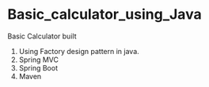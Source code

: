# Basic_calculator_using_Java
Basic Calculator built
1. Using Factory design pattern in java.
2. Spring MVC
3. Spring Boot
4. Maven

